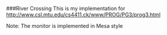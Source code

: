  ###River Crossing 
 This is my implementation for http://www.csl.mtu.edu/cs4411.ck/www/PROG/PG3/prog3.html

Note: The monitor is implemented in Mesa style